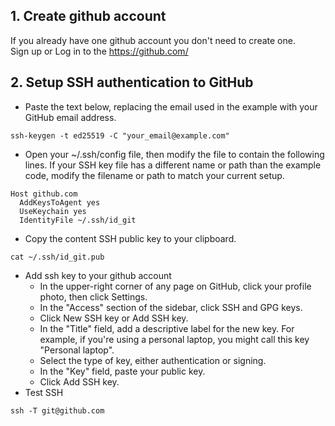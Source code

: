 ## 1. Create github account 
If you already have one github account you don't need to create one. </br>
Sign up or Log in to the https://github.com/

## 2. Setup SSH authentication to GitHub

- Paste the text below, replacing the email used in the example with your GitHub email address.
```
ssh-keygen -t ed25519 -C "your_email@example.com"
```

- Open your ~/.ssh/config file, then modify the file to contain the following lines. If your SSH key file has a different name or path than the example code, modify the filename or path to match your current setup.

```
Host github.com
  AddKeysToAgent yes
  UseKeychain yes
  IdentityFile ~/.ssh/id_git
```
- Copy the content SSH public key to your clipboard.
```
cat ~/.ssh/id_git.pub
```
- Add ssh key to your github account
  - In the upper-right corner of any page on GitHub, click your profile photo, then click  Settings.
  - In the "Access" section of the sidebar, click  SSH and GPG keys.
  - Click New SSH key or Add SSH key.
  - In the "Title" field, add a descriptive label for the new key. For example, if you're using a personal laptop, you might call this key "Personal laptop".
  - Select the type of key, either authentication or signing.
  - In the "Key" field, paste your public key.
  - Click Add SSH key.
- Test SSH
```
ssh -T git@github.com
```

